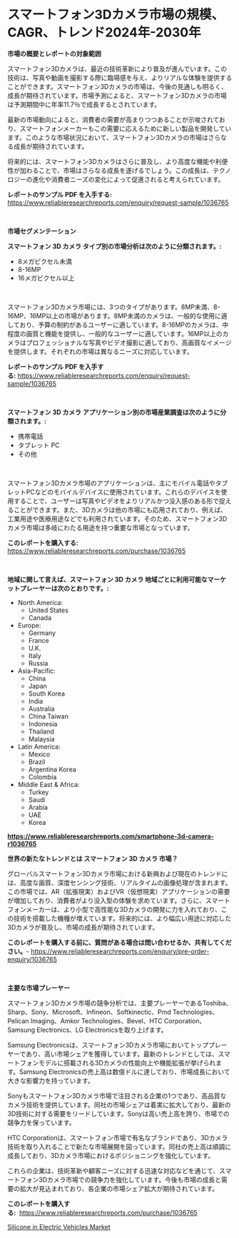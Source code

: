 <p><h1>スマートフォン3Dカメラ市場の規模、CAGR、トレンド2024年-2030年</h1></p><p><strong>市場の概要とレポートの対象範囲</strong></p>
<p><p>スマートフォン3Dカメラは、最近の技術革新により普及が進んでいます。この技術は、写真や動画を撮影する際に臨場感を与え、よりリアルな体験を提供することができます。スマートフォン3Dカメラの市場は、今後の見通しも明るく、成長が期待されています。市場予測によると、スマートフォン3Dカメラの市場は予測期間中に年率11.7％で成長するとされています。</p><p>最新の市場動向によると、消費者の需要が高まりつつあることが示唆されており、スマートフォンメーカーもこの需要に応えるために新しい製品を開発しています。このような市場状況において、スマートフォン3Dカメラの市場はさらなる成長が期待されています。</p><p>将来的には、スマートフォン3Dカメラはさらに普及し、より高度な機能や利便性が加わることで、市場はさらなる成長を遂げるでしょう。この成長は、テクノロジーの進化や消費者ニーズの変化によって促進されると考えられています。</p></p>
<p><strong>レポートのサンプル PDF を入手する:</strong> <a href="https://www.reliableresearchreports.com/enquiry/request-sample/1036765">https://www.reliableresearchreports.com/enquiry/request-sample/1036765</a></p>
<p>&nbsp;</p>
<p><strong>市場セグメンテーション</strong></p>
<p><strong>スマートフォン 3D カメラ タイプ別の市場分析は次のように分類されます。:</strong></p>
<p><ul><li>8メガピクセル未満</li><li>8-16MP</li><li>16メガピクセル以上</li></ul></p>
<p>&nbsp;</p>
<p><p>スマートフォン3Dカメラ市場には、3つのタイプがあります。8MP未満、8-16MP、16MP以上の市場があります。8MP未満のカメラは、一般的な使用に適しており、予算の制約があるユーザーに適しています。8-16MPのカメラは、中程度の画質と機能を提供し、一般的なユーザーに適しています。16MP以上のカメラはプロフェッショナルな写真やビデオ撮影に適しており、高画質なイメージを提供します。それぞれの市場は異なるニーズに対応しています。</p></p>
<p><strong>レポートのサンプル PDF を入手する:</strong>&nbsp;<a href="https://www.reliableresearchreports.com/enquiry/request-sample/1036765">https://www.reliableresearchreports.com/enquiry/request-sample/1036765</a></p>
<p>&nbsp;</p>
<p><strong> スマートフォン 3D カメラ アプリケーション別の市場産業調査は次のように分類されます。:</strong></p>
<p><ul><li>携帯電話</li><li>タブレット PC</li><li>その他</li></ul></p>
<p>&nbsp;</p>
<p><p>スマートフォン3Dカメラ市場のアプリケーションは、主にモバイル電話やタブレットPCなどのモバイルデバイスに使用されています。これらのデバイスを使用することで、ユーザーは写真やビデオをよりリアルかつ没入感のある形で捉えることができます。また、3Dカメラは他の市場にも応用されており、例えば、工業用途や医療用途などでも利用されています。そのため、スマートフォン3Dカメラ市場は多岐にわたる用途を持つ重要な市場となっています。</p></p>
<p><strong>このレポートを購入する:</strong>&nbsp; <a href="https://www.reliableresearchreports.com/purchase/1036765">https://www.reliableresearchreports.com/purchase/1036765</a></p>
<p>&nbsp;</p>
<p><strong>地域に関して言えば、スマートフォン 3D カメラ 地域ごとに利用可能なマーケットプレーヤーは次のとおりです。:</strong></p>
<p><ul>
    <li>
        North America:
        <ul>
            <li>United States</li>
            <li>Canada</li>
        </ul>
    </li>
    <li>
        Europe:
        <ul>
            <li>Germany</li>
            <li>France</li>
            <li>U.K.</li>
            <li>Italy</li>
            <li>Russia</li>
        </ul>
    </li>
    <li>
        Asia-Pacific:
        <ul>
            <li>China</li>
            <li>Japan</li>
            <li>South Korea</li>
            <li>India</li>
            <li>Australia</li>
            <li>China Taiwan</li>
            <li>Indonesia</li>
            <li>Thailand</li>
            <li>Malaysia</li>
        </ul>
    </li>
    <li>
        Latin America:
        <ul>
            <li>Mexico</li>
            <li>Brazil</li>
            <li>Argentina Korea</li>
            <li>Colombia</li>
        </ul>
    </li>
    <li>
        Middle East & Africa:
        <ul>
            <li>Turkey</li>
            <li>Saudi</li>
            <li>Arabia</li>
            <li>UAE</li>
            <li>Korea</li>
        </ul>
    </li>
    </ul></p>
<p><strong><a href="https://www.reliableresearchreports.com/smartphone-3d-camera-r1036765">https://www.reliableresearchreports.com/smartphone-3d-camera-r1036765</a></strong>&nbsp;</p>
<p><strong>世界の新たなトレンドとは スマートフォン 3D カメラ 市場？</strong></p>
<p><p>グローバルスマートフォン3Dカメラ市場における新興および現在のトレンドには、高度な画質、深度センシング技術、リアルタイムの画像処理が含まれます。この市場では、AR（拡張現実）およびVR（仮想現実）アプリケーションの需要が増加しており、消費者がより没入型の体験を求めています。さらに、スマートフォンメーカーは、より小型で高性能な3Dカメラの開発に力を入れており、この技術を搭載した機種が増えています。将来的には、より幅広い用途に対応した3Dカメラが普及し、市場の成長が期待されています。</p></p>
<p><strong>このレポートを購入する前に、質問がある場合は問い合わせるか、共有してください。</strong>- <a href="https://www.reliableresearchreports.com/enquiry/pre-order-enquiry/1036765">https://www.reliableresearchreports.com/enquiry/pre-order-enquiry/1036765</a></p>
<p>&nbsp;</p>
<p><strong>主要な市場プレーヤー</strong></p>
<p><p>スマートフォン3Dカメラ市場の競争分析では、主要プレーヤーであるToshiba、Sharp、Sony、Microsoft、Infineon、Softkinectic、Pmd Technologies、Pelican Imaging、Amkor Technologies、Bevel、HTC Corporation、Samsung Electronics、LG Electronicsを取り上げます。 </p><p>Samsung Electronicsは、スマートフォン3Dカメラ市場においてトッププレーヤーであり、高い市場シェアを獲得しています。最新のトレンドとしては、スマートフォンモデルに搭載される3Dカメラの性能向上や機能拡張が挙げられます。Samsung Electronicsの売上高は数億ドルに達しており、市場成長において大きな影響力を持っています。</p><p>Sonyもスマートフォン3Dカメラ市場で注目される企業の1つであり、高品質なカメラ技術を提供しています。同社の市場シェアは着実に拡大しており、最新の3D技術に対する需要をリードしています。Sonyは高い売上高を誇り、市場での競争力を保っています。</p><p>HTC Corporationは、スマートフォン市場で有名なブランドであり、3Dカメラ技術を取り入れることで新たな市場展開を図っています。同社の売上高は順調に成長しており、3Dカメラ市場におけるポジショニングを強化しています。</p><p>これらの企業は、技術革新や顧客ニーズに対する迅速な対応などを通じて、スマートフォン3Dカメラ市場での競争力を強化しています。今後も市場の成長と需要の拡大が見込まれており、各企業の市場シェア拡大が期待されています。</p></p>
<p><strong>このレポートを購入する:</strong>&nbsp;&nbsp;<a href="https://www.reliableresearchreports.com/purchase/1036765">https://www.reliableresearchreports.com/purchase/1036765</a></p>
<p><p><a href="https://funky-papaya-cf4.notion.site/Silicone-in-Electric-Vehicles-Market-Size-and-Growth-Market-Segmentation-Regional-and-Country-Brea-e23ca39f6172484e86e867be83d28879">Silicone in Electric Vehicles Market</a></p></p>
